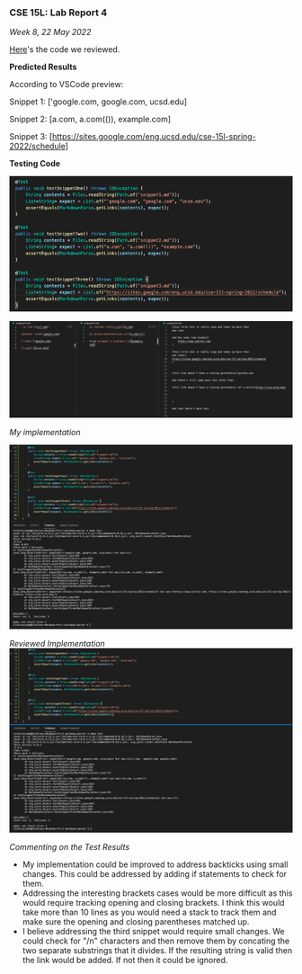 ### CSE 15L: Lab Report 4
*Week 8, 22 May 2022*

[Here](https://github.com/ryankosta/good-markdown-parser)'s the code we reviewed.

**Predicted Results**

According to VSCode preview:

Snippet 1: \[\'google.com, google.com, ucsd.edu]

Snippet 2: \[a.com, a.com(()), example.com]

Snippet 3: \[https://sites.google.com/eng.ucsd.edu/cse-15l-spring-2022/schedule]

**Testing Code**

![Snippet 1,2 & 3 JUnit Implementation](./Images/Screen%20Shot%202022-05-22%20at%2012.19.04%20PM.png)

![Test Files](./Images/Screen%20Shot%202022-05-22%20at%2012.25.08%20PM.png)

*My implementation*

![My implementation](./Images/Screen%20Shot%202022-05-22%20at%2012.32.48%20PM.png)

*Reviewed Implementation*
![Reviewed implementation](./Images/Screen%20Shot%202022-05-22%20at%2012.48.14%20PM.png)

*Commenting on the Test Results*
- My implementation could be improved to address backticks using small changes. This could be addressed by adding if statements to check for them. 
- Addressing the interesting brackets cases would be more difficult as this would require tracking opening and closing brackets. I think this would take more than 10 lines as you would need a stack to track them and make sure the opening and closing parentheses matched up.
- I believe addressing the third snippet would require small changes. We could check for "/n" characters and then remove them by concating the two separate substrings that it divides. If the resulting string is valid then the link would be added. If not then it could be ignored.




